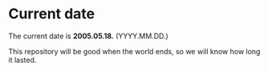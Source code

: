 # Current date

The current date is **2005.05.18.** (YYYY.MM.DD.)

This repository will be good when the world ends, so we will know how long it lasted.